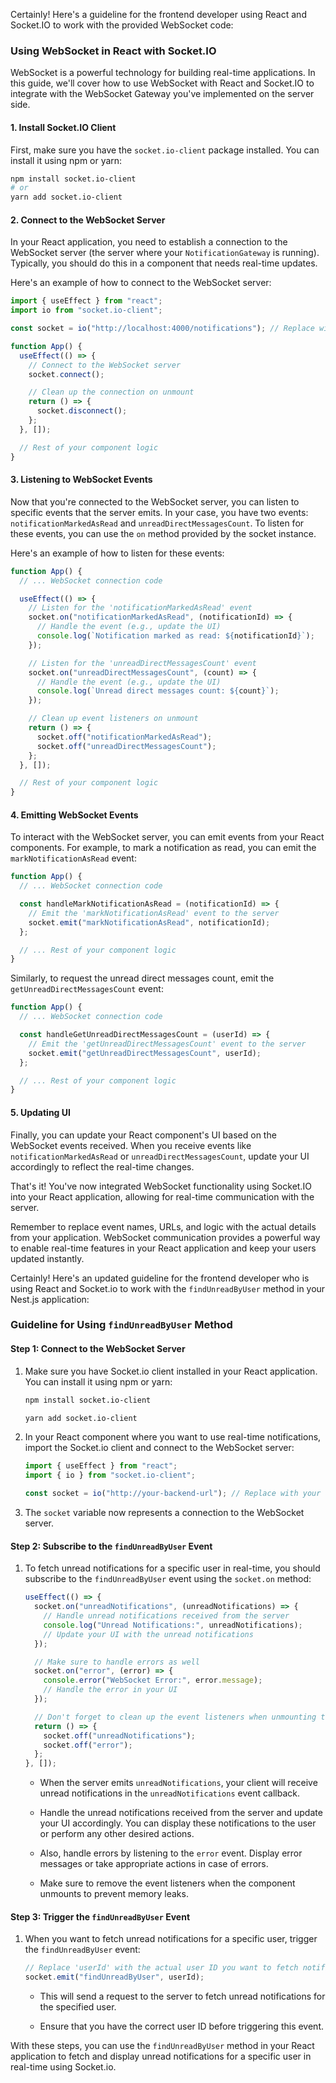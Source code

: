 Certainly! Here's a guideline for the frontend developer using React and Socket.IO to work with the provided WebSocket code:

### Using WebSocket in React with Socket.IO

WebSocket is a powerful technology for building real-time applications. In this guide, we'll cover how to use WebSocket with React and Socket.IO to integrate with the WebSocket Gateway you've implemented on the server side.

#### 1. Install Socket.IO Client

First, make sure you have the `socket.io-client` package installed. You can install it using npm or yarn:

```bash
npm install socket.io-client
# or
yarn add socket.io-client
```

#### 2. Connect to the WebSocket Server

In your React application, you need to establish a connection to the WebSocket server (the server where your `NotificationGateway` is running). Typically, you should do this in a component that needs real-time updates.

Here's an example of how to connect to the WebSocket server:

```javascript
import { useEffect } from "react";
import io from "socket.io-client";

const socket = io("http://localhost:4000/notifications"); // Replace with your WebSocket server URL

function App() {
  useEffect(() => {
    // Connect to the WebSocket server
    socket.connect();

    // Clean up the connection on unmount
    return () => {
      socket.disconnect();
    };
  }, []);

  // Rest of your component logic
}
```

#### 3. Listening to WebSocket Events

Now that you're connected to the WebSocket server, you can listen to specific events that the server emits. In your case, you have two events: `notificationMarkedAsRead` and `unreadDirectMessagesCount`. To listen for these events, you can use the `on` method provided by the socket instance.

Here's an example of how to listen for these events:

```javascript
function App() {
  // ... WebSocket connection code

  useEffect(() => {
    // Listen for the 'notificationMarkedAsRead' event
    socket.on("notificationMarkedAsRead", (notificationId) => {
      // Handle the event (e.g., update the UI)
      console.log(`Notification marked as read: ${notificationId}`);
    });

    // Listen for the 'unreadDirectMessagesCount' event
    socket.on("unreadDirectMessagesCount", (count) => {
      // Handle the event (e.g., update the UI)
      console.log(`Unread direct messages count: ${count}`);
    });

    // Clean up event listeners on unmount
    return () => {
      socket.off("notificationMarkedAsRead");
      socket.off("unreadDirectMessagesCount");
    };
  }, []);

  // Rest of your component logic
}
```

#### 4. Emitting WebSocket Events

To interact with the WebSocket server, you can emit events from your React components. For example, to mark a notification as read, you can emit the `markNotificationAsRead` event:

```javascript
function App() {
  // ... WebSocket connection code

  const handleMarkNotificationAsRead = (notificationId) => {
    // Emit the 'markNotificationAsRead' event to the server
    socket.emit("markNotificationAsRead", notificationId);
  };

  // ... Rest of your component logic
}
```

Similarly, to request the unread direct messages count, emit the `getUnreadDirectMessagesCount` event:

```javascript
function App() {
  // ... WebSocket connection code

  const handleGetUnreadDirectMessagesCount = (userId) => {
    // Emit the 'getUnreadDirectMessagesCount' event to the server
    socket.emit("getUnreadDirectMessagesCount", userId);
  };

  // ... Rest of your component logic
}
```

#### 5. Updating UI

Finally, you can update your React component's UI based on the WebSocket events received. When you receive events like `notificationMarkedAsRead` or `unreadDirectMessagesCount`, update your UI accordingly to reflect the real-time changes.

That's it! You've now integrated WebSocket functionality using Socket.IO into your React application, allowing for real-time communication with the server.

Remember to replace event names, URLs, and logic with the actual details from your application. WebSocket communication provides a powerful way to enable real-time features in your React application and keep your users updated instantly.

Certainly! Here's an updated guideline for the frontend developer who is using React and Socket.io to work with the `findUnreadByUser` method in your Nest.js application:

### Guideline for Using `findUnreadByUser` Method

#### Step 1: Connect to the WebSocket Server

1. Make sure you have Socket.io client installed in your React application. You can install it using npm or yarn:

   ```bash
   npm install socket.io-client
   ```

   ```bash
   yarn add socket.io-client
   ```

2. In your React component where you want to use real-time notifications, import the Socket.io client and connect to the WebSocket server:

   ```javascript
   import { useEffect } from "react";
   import { io } from "socket.io-client";

   const socket = io("http://your-backend-url"); // Replace with your actual backend URL
   ```

3. The `socket` variable now represents a connection to the WebSocket server.

#### Step 2: Subscribe to the `findUnreadByUser` Event

1. To fetch unread notifications for a specific user in real-time, you should subscribe to the `findUnreadByUser` event using the `socket.on` method:

   ```javascript
   useEffect(() => {
     socket.on("unreadNotifications", (unreadNotifications) => {
       // Handle unread notifications received from the server
       console.log("Unread Notifications:", unreadNotifications);
       // Update your UI with the unread notifications
     });

     // Make sure to handle errors as well
     socket.on("error", (error) => {
       console.error("WebSocket Error:", error.message);
       // Handle the error in your UI
     });

     // Don't forget to clean up the event listeners when unmounting the component
     return () => {
       socket.off("unreadNotifications");
       socket.off("error");
     };
   }, []);
   ```

   - When the server emits `unreadNotifications`, your client will receive unread notifications in the `unreadNotifications` event callback.

   - Handle the unread notifications received from the server and update your UI accordingly. You can display these notifications to the user or perform any other desired actions.

   - Also, handle errors by listening to the `error` event. Display error messages or take appropriate actions in case of errors.

   - Make sure to remove the event listeners when the component unmounts to prevent memory leaks.

#### Step 3: Trigger the `findUnreadByUser` Event

1. When you want to fetch unread notifications for a specific user, trigger the `findUnreadByUser` event:

   ```javascript
   // Replace 'userId' with the actual user ID you want to fetch notifications for
   socket.emit("findUnreadByUser", userId);
   ```

   - This will send a request to the server to fetch unread notifications for the specified user.

   - Ensure that you have the correct user ID before triggering this event.

With these steps, you can use the `findUnreadByUser` method in your React application to fetch and display unread notifications for a specific user in real-time using Socket.io.
